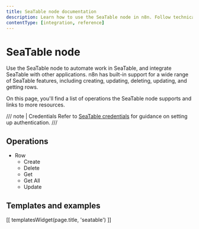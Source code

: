 ```yaml
---
title: SeaTable node documentation
description: Learn how to use the SeaTable node in n8n. Follow technical documentation to integrate SeaTable node into your workflows.
contentType: [integration, reference]
---
```


# SeaTable node

Use the SeaTable node to automate work in SeaTable, and integrate SeaTable with other applications. n8n has built-in support for a wide range of SeaTable features, including creating, updating, deleting, updating, and getting rows. 

On this page, you'll find a list of operations the SeaTable node supports and links to more resources.

/// note | Credentials
Refer to [SeaTable credentials](/integrations/builtin/credentials/seatable.md) for guidance on setting up authentication. 
///

## Operations

* Row
    * Create
    * Delete
    * Get
    * Get All
    * Update

## Templates and examples

<!-- see https://www.notion.so/n8n/Pull-in-templates-for-the-integrations-pages-37c716837b804d30a33b47475f6e3780 -->
[[ templatesWidget(page.title, 'seatable') ]]
